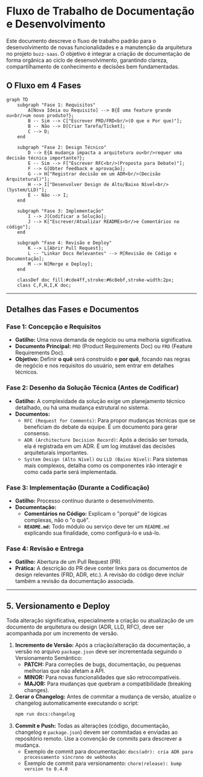 # Fluxo de Trabalho de Documentação e Desenvolvimento

Este documento descreve o fluxo de trabalho padrão para o desenvolvimento de novas funcionalidades e a manutenção da arquitetura no projeto `buzz-saas`. O objetivo é integrar a criação de documentação de forma orgânica ao ciclo de desenvolvimento, garantindo clareza, compartilhamento de conhecimento e decisões bem fundamentadas.

## O Fluxo em 4 Fases

```mermaid
graph TD
    subgraph "Fase 1: Requisitos"
        A[Nova Ideia ou Requisito] --> B{É uma feature grande ou<br/>um novo produto?};
        B -- Sim --> C["Escrever PRD/FRD<br/>(O que e Por que)"];
        B -- Não --> D[Criar Tarefa/Ticket];
        C --> D;
    end

    subgraph "Fase 2: Design Técnico"
        D --> E{A mudança impacta a arquitetura ou<br/>requer uma decisão técnica importante?};
        E -- Sim --> F["Escrever RFC<br/>(Proposta para Debate)"];
        F --> G[Obter feedback e aprovação];
        G --> H["Registrar decisão em um ADR<br/>(Decisão Arquitetural)"];
        H --> I["Desenvolver Design de Alto/Baixo Nível<br/>(System/LLD)"];
        E -- Não --> I;
    end

    subgraph "Fase 3: Implementação"
        I --> J[Codificar a Solução];
        J --> K["Escrever/Atualizar READMEs<br/>e Comentários no código"];
    end

    subgraph "Fase 4: Revisão e Deploy"
        K --> L[Abrir Pull Request];
        L -- "Linkar Docs Relevantes" --> M[Revisão de Código e Documentação];
        M --> N[Merge e Deploy];
    end

    classDef doc fill:#cde4ff,stroke:#6c8ebf,stroke-width:2px;
    class C,F,H,I,K doc;
```

---

## Detalhes das Fases e Documentos

### Fase 1: Concepção e Requisitos
- **Gatilho:** Uma nova demanda de negócio ou uma melhoria significativa.
- **Documento Principal:** `PRD` (Product Requirements Doc) ou `FRD` (Feature Requirements Doc).
- **Objetivo:** Definir **o quê** será construído e **por quê**, focando nas regras de negócio e nos requisitos do usuário, sem entrar em detalhes técnicos.

### Fase 2: Desenho da Solução Técnica (Antes de Codificar)
- **Gatilho:** A complexidade da solução exige um planejamento técnico detalhado, ou há uma mudança estrutural no sistema.
- **Documentos:**
    - `RFC (Request for Comments)`: Para propor mudanças técnicas que se beneficiam do debate da equipe. É um documento para gerar consenso.
    - `ADR (Architecture Decision Record)`: Após a decisão ser tomada, ela é registrada em um ADR. É um log imutável das decisões arquiteturais importantes.
    - `System Design (Alto Nível)` ou `LLD (Baixo Nível)`: Para sistemas mais complexos, detalha como os componentes irão interagir e como cada parte será implementada.

### Fase 3: Implementação (Durante a Codificação)
- **Gatilho:** Processo contínuo durante o desenvolvimento.
- **Documentação:**
    - **Comentários no Código:** Explicam o "porquê" de lógicas complexas, não o "o quê".
    - **`README.md`:** Todo módulo ou serviço deve ter um `README.md` explicando sua finalidade, como configurá-lo e usá-lo.

### Fase 4: Revisão e Entrega
- **Gatilho:** Abertura de um Pull Request (PR).
- **Prática:** A descrição do PR deve conter links para os documentos de design relevantes (FRD, ADR, etc.). A revisão do código deve incluir também a revisão da documentação associada. 

---

## 5. Versionamento e Deploy

Toda alteração significativa, especialmente a criação ou atualização de um documento de arquitetura ou design (ADR, LLD, RFC), deve ser acompanhada por um incremento de versão.

1.  **Incremento de Versão:** Após a criação/alteração da documentação, a versão no arquivo `package.json` deve ser incrementada seguindo o Versionamento Semântico:
    -   **PATCH:** Para correções de bugs, documentação, ou pequenas melhorias que não afetam a API.
    -   **MINOR:** Para novas funcionalidades que são retrocompatíveis.
    -   **MAJOR:** Para mudanças que quebram a compatibilidade (breaking changes).
2.  **Gerar o Changelog:** Antes de commitar a mudança de versão, atualize o changelog automaticamente executando o script:
    ```bash
    npm run docs:changelog
    ```
3.  **Commit e Push:** Todas as alterações (código, documentação, changelog e `package.json`) devem ser commitadas e enviadas ao repositório remoto. Use a convenção de commits para descrever a mudança.
    -   Exemplo de commit para documentação: `docs(adr): cria ADR para processamento síncrono de webhooks`
    -   Exemplo de commit para versionamento: `chore(release): bump version to 0.4.0` 